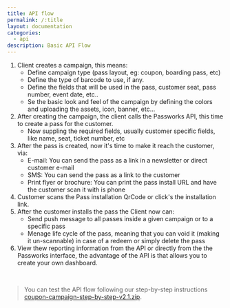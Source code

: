 ```yaml
---
title: API flow
permalink: /:title
layout: documentation
categories:
  - api
description: Basic API Flow
---
```


<ol>

  <li>
    Client creates a campaign, this means:
    <ul>
      <li>Define campaign type (pass layout, eg: coupon, boarding pass, etc)</li>
      <li>Define the type of barcode to use, if any.</li>
      <li>Define the fields that will be used in the pass, customer seat, pass number, event date, etc..</li>
      <li>Se the basic look and feel of the campaign by defining the colors and uploading the assets, icon, banner, etc...</li>
    </ul>
  </li>

  <li>
    After creating the campaign, the client calls the Passworks API, this time to create a pass for the customer.
    <ul>
      <li>Now suppling the required fields, usually customer specific fields, like name, seat, ticket number, etc</li>
    </ul>
  </li>

  <li>
    After the pass is created, now it's time to make it reach the customer, via:
    <ul>
        <li>E-mail: You can send the pass as a link in a newsletter or direct customer e-mail</li>
        <li>SMS: You can send the pass as a link to the customer</li>
        <li>Print flyer or brochure: You can print the pass install URL and have the customer scan it with is phone</li>
    </ul>
  </li>

  <li>
    Customer scans the Pass installation QrCode or click's the installation link.
  </li>

  <li>
    After the customer installs the pass the Client now can:
    <ul>
      <li>Send push message to all passes inside a given campaign or to a specific pass</li>
      <li>Menage life cycle of the pass, meaning that you can void it (making it un-scannable) in case of a redeem or simply delete the pass</li>
    </ul>
  </li>

  <li>View thew reporting information from the API or directly from the the Passworks interface, the advantage of the API is that allows you to create your own dashboard.</li>

</ol>

<br />

> You can test the API flow following our step-by-step instructions <a rel="nofollow" href="/assets/bin/coupon-campaign-step-by-step-v2.1.zip">coupon-campaign-step-by-step-v2.1.zip</a>.
